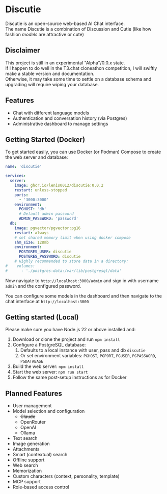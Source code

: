 # Discutie

Discutie is an open-source web-based AI Chat interface.  
The name Discutie is a combination of Discussion and Cutie (like how fashion *models* are attractive or cute)

## Disclaimer
This project is still in an experimental "Alpha"/0.0.x state.  
If I happen to do well in the T3.chat cloneathon competition,
I will swiftly make a stable version and documentation.  
Otherwise, it may take some time to settle on a
database schema and upgrading will require wiping your database.

## Features
- Chat with different language models
- Authentication and conversation history (via Postgres)
- Administrative dashboard to manage settings

## Getting Started (Docker)

To get started easily, you can use Docker (or Podman) Compose
to create the web server and database:
```yaml
name: 'discutie'

services:
  server:
    image: ghcr.io/lenis0012/discutie:0.0.2
    restart: unless-stopped
    ports:
      - '3000:3000'
    environment:
      PGHOST: 'db'
      # Default admin password
      ADMIN_PASSWORD: 'password'
  db:
    image: pgvector/pgvector:pg16
    restart: always
    # set shared memory limit when using docker compose
    shm_size: 128mb
    environment:
      POSTGRES_USER: discutie
      POSTGRES_PASSWORD: discutie
    # Highly recommended to store data in a directory:
#    volumes:
#      - './postgres-data:/var/lib/postgresql/data'
```

Now navigate to `http://localhost:3000/admin`
and sign in with username `admin` and the configured password.

You can configure some models in the dashboard
and then navigate to the chat interface at `http://localhost:3000`

## Getting started (Local)
Please make sure you have Node.js 22 or above installed and:
1. Download or clone the project and run `npm install`
2. Configure a PostgreSQL database:
   1. Defaults to a local instance with user, pass and db `discutie`
   2. Or set environment variables: `PGHOST`, `PGPORT`, `PGUSER`, `PGPASSWORD`, `PGDATABASE`
3. Build the web server: `npm install`
4. Start the web server: `npm run start`
5. Follow the same post-setup instructions as for Docker

## Planned Features

- User management
- Model selection and configuration
  - ~~Claude~~
  - OpenRouter
  - OpenAI
  - Ollama
- Text search
- Image generation
- Attachments
- Smart (contextual) search
- Offline support
- Web search
- Memorization
- Custom characters (context, personality, template)
- MCP support
- Role-based access control
